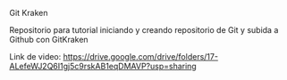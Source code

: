 Git Kraken

Repositorio para tutorial iniciando y creando repositorio de Git y subida a Github con GitKraken

Link de video:
https://drive.google.com/drive/folders/17-ALefeWJ2Q6I1gj5c9rskAB1eqDMAVP?usp=sharing
